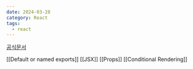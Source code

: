 ```yaml
---
date: 2024-03-28
category: React
tags:
  - react
---
```

[공식문서](https://react.dev/learn)

[[Default or named exports]]
[[JSX]]
[[Props]]
[[Conditional Rendering]]
